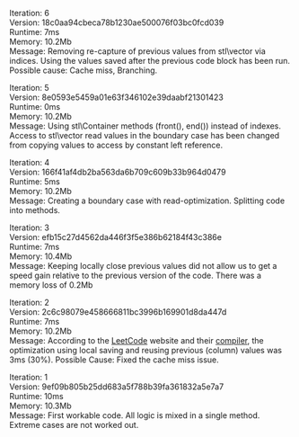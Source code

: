 Iteration: 6  
Version: 18c0aa94cbeca78b1230ae500076f03bc0fcd039  
Runtime: 7ms  
Memory: 10.2Mb  
Message: Removing re-capture of previous values from stl\vector via indices. Using the values saved after the previous code block has been run. Possible cause: Cache miss, Branching.  

Iteration: 5  
Version: 8e0593e5459a01e63f346102e39daabf21301423  
Runtime: 0ms  
Memory: 10.2Mb  
Message: Using stl\Container methods (front(), end()) instead of indexes. Access to stl\vector read values in the boundary case has been changed from copying values to access by constant left reference.  

Iteration: 4  
Version: 166f41af4db2ba563da6b709c609b33b964d0479  
Runtime: 5ms  
Memory: 10.2Mb  
Message: Creating a boundary case with read-optimization. Splitting code into methods.

Iteration: 3  
Version: efb15c27d4562da446f3f5e386b62184f43c386e  
Runtime: 7ms  
Memory: 10.4Mb  
Message: Keeping locally close previous values did not allow us to get a speed gain relative to the previous version of the code. There was a memory loss of 0.2Mb   

Iteration: 2  
Version: 2c6c98079e458666811bc3996b169901d8da447d  
Runtime: 7ms  
Memory: 10.2Mb  
Message: According to the [LeetCode](https://leetcode.com/) website and their [compiler](./setting.cpp.md), the optimization using local saving and reusing previous (column) values was 3ms (30%). Possible Cause: Fixed the cache miss issue.   

Iteration: 1  
Version: 9ef09b805b25dd683a5f788b39fa361832a5e7a7  
Runtime: 10ms  
Memory: 10.3Mb  
Message: First workable code. All logic is mixed in a single method. Extreme cases are not worked out.  
